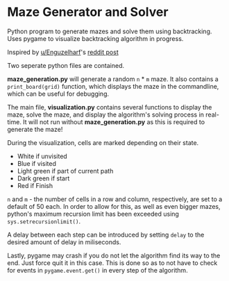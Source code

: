 <h1> Maze Generator and Solver </h1>
Python program to generate mazes and solve them using backtracking. Uses pygame to visualize backtracking algorithm in progress.

Inspired by [u/Enguzelharf](https://www.reddit.com/user/Enguzelharf/)'s [reddit post](https://www.reddit.com/r/Python/comments/empp5x/oc_updated_version_of_my_recent_maze_finding/)

Two seperate python files are contained. 

__maze_generation.py__ will generate a random `n` * `m` maze.
It also contains a `print_board(grid)` function, which displays the maze in the commandline, which can be useful for debugging.

The main file, __visualization.py__ contains several functions to display the maze, solve the maze, and display the algorithm's solving process in real-time.
It will not run without __maze_generation.py__ as this is required to generate the maze!

During the visualization, cells are marked depending on their state.
* White if unvisited
* Blue if visited
* Light green if part of current path
* Dark green if start
* Red if Finish

`n` and `m` - the number of cells in a row and column, respectively, are set to a default of 50 each. In order to allow for this, as well as even bigger mazes,
python's maximum recursion limit has been exceeded using `sys.setrecursionlimit()`. 

A delay between each step can be introduced by setting `delay` to the desired amount of delay in miliseconds.

Lastly, pygame may crash if you do not let the algorithm find its way to the end. Just force quit it in this case. This is done so as to not have to check for events in `pygame.event.get()` in every step of the algorithm.
